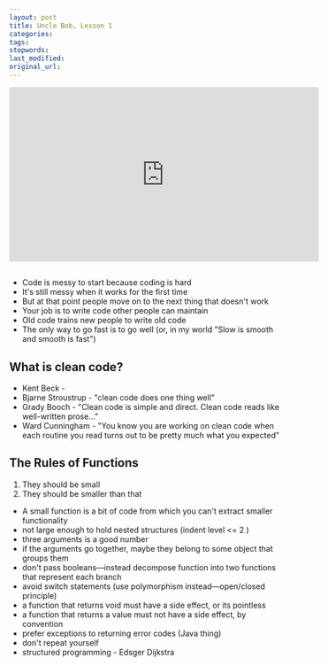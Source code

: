 ```yaml
---
layout: post
title: Uncle Bob, Lesson 1
categories:
tags:
stopwords:
last_modified:
original_url:
---
```


<iframe width="560" height="315" src="https://www.youtube.com/embed/7EmboKQH8lM" frameborder="0" allow="accelerometer; autoplay; clipboard-write; encrypted-media; gyroscope; picture-in-picture" allowfullscreen></iframe>

##

* Code is messy to start because coding is hard
* It's still messy when it works for the first time
* But at that point people move on to the next thing that doesn't work
* Your job is to write code other people can maintain
* Old code trains new people to write old code
* The only way to go fast is to go well (or, in my world "Slow is smooth and smooth is fast")

## What is clean code?

* Kent Beck -
* Bjarne Stroustrup - "clean code does one thing well"
* Grady Booch - "Clean code is simple and direct. Clean code reads like well-written prose..."
* Ward Cunningham - "You know you are working on clean code when each routine you read turns out to be pretty much what you expected"

## The Rules of Functions

1. They should be small
2. They should be smaller than that

* A small function is a bit of code from which you can't extract smaller
functionality
* not large enough to hold nested structures (indent level <= 2 )
* three arguments is a good number
* if the arguments go together, maybe they belong to some object that groups them
* don't pass booleans—instead decompose function into two functions that represent each branch
* avoid switch statements (use polymorphism instead—open/closed principle)
* a function that returns void must have a side effect, or its pointless
* a function that returns a value must not have a side effect, by convention
* prefer exceptions to returning error codes (Java thing)
* don't repeat yourself
* structured programming - Edsger Dijkstra
